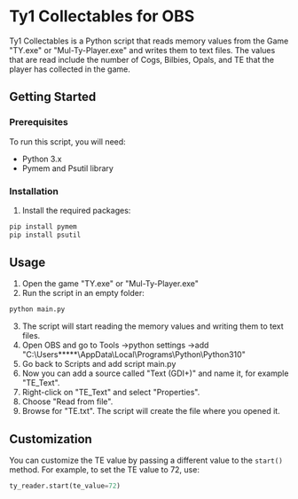 # Ty1 Collectables for OBS

Ty1 Collectables is a Python script that reads memory values from the Game "TY.exe" or "Mul-Ty-Player.exe" and writes them to text files. The values that are read include the number of Cogs, Bilbies, Opals, and TE that the player has collected in the game. 

## Getting Started

### Prerequisites

To run this script, you will need:
* Python 3.x
* Pymem and Psutil library

### Installation


1. Install the required packages:
```sh
pip install pymem
pip install psutil
```

## Usage

1. Open the game "TY.exe" or "Mul-Ty-Player.exe" 
2. Run the script in an empty folder:
```sh
python main.py
```
3. The script will start reading the memory values and writing them to text files.
4. Open OBS and go to Tools ->python settings ->add "C:\Users\*****\AppData\Local\Programs\Python\Python310"
5. Go back to Scripts and add script main.py
6. Now you can add a source called "Text (GDI+)" and name it, for example "TE_Text".
7. Right-click on "TE_Text" and select "Properties".
8. Choose "Read from file".
9. Browse for "TE.txt". The script will create the file where you opened it.


## Customization

You can customize the TE value by passing a different value to the `start()` method. For example, to set the TE value to 72, use:
```python
ty_reader.start(te_value=72)
```
